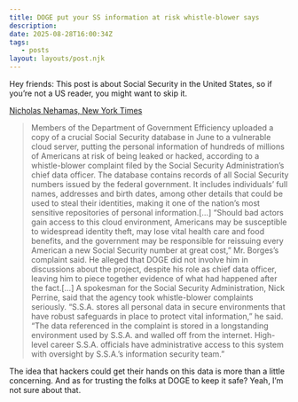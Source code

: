 ```yaml
---
title: DOGE put your SS information at risk whistle-blower says
description:
date: 2025-08-28T16:00:34Z
tags:
   - posts
layout: layouts/post.njk
---
```

Hey friends: This post is about Social Security in the United States, so if you’re not a US reader, you might want to skip it.

[Nicholas Nehamas, New York Times](https://www.nytimes.com/2025/08/26/us/politics/doge-social-security-data.html)

> Members of the Department of Government Efficiency uploaded a copy of a crucial Social Security database in June to a vulnerable cloud server, putting the personal information of hundreds of millions of Americans at risk of being leaked or hacked, according to a whistle-blower complaint filed by the Social Security Administration’s chief data officer. The database contains records of all Social Security numbers issued by the federal government. It includes individuals’ full names, addresses and birth dates, among other details that could be used to steal their identities, making it one of the nation’s most sensitive repositories of personal information.[…] “Should bad actors gain access to this cloud environment, Americans may be susceptible to widespread identity theft, may lose vital health care and food benefits, and the government may be responsible for reissuing every American a new Social Security number at great cost,” Mr. Borges’s complaint said. He alleged that DOGE did not involve him in discussions about the project, despite his role as chief data officer, leaving him to piece together evidence of what had happened after the fact.[…] A spokesman for the Social Security Administration, Nick Perrine, said that the agency took whistle-blower complaints seriously. “S.S.A. stores all personal data in secure environments that have robust safeguards in place to protect vital information,” he said. “The data referenced in the complaint is stored in a longstanding environment used by S.S.A. and walled off from the internet. High-level career S.S.A. officials have administrative access to this system with oversight by S.S.A.’s information security team.”

The idea that hackers could get their hands on this data is more than a little concerning. And as for trusting the folks at DOGE to keep it safe? Yeah, I’m not sure about that.

<img src="https://tinylytics.app/pixel/t7gxsHgmxhCWDZB8ssoN.gif" width="1" height="1" style="display:none;" alt="">